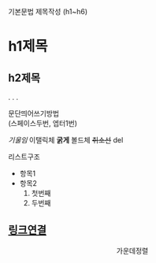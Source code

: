 기본문법 
제목작성 (h1~h6)
# h1제목
## h2제목
.
.
.

문단띄어쓰기방법  
(스페이스두번, 엡터1번)

*기울임* 이탤릭체
**굵게** 볼드체
~~취소선~~ del

리스트구조
- 항목1
- 항목2
  1. 첫번째
  2. 두번째

[링크연결](http://naver.com)
---

<p align="center" > 가운데정렬</p>


